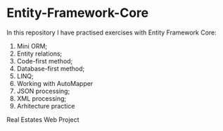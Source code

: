 # Entity-Framework-Core

In this repository I have practised exercises with Entity Framework Core:

1) Mini ORM;
2) Entity relations;
3) Code-first method;
4) Database-first method;
5) LINQ;
6) Working with AutoMapper
7) JSON processing;
8) XML processing;
9) Arhitecture practice

Real Estates Web Project
